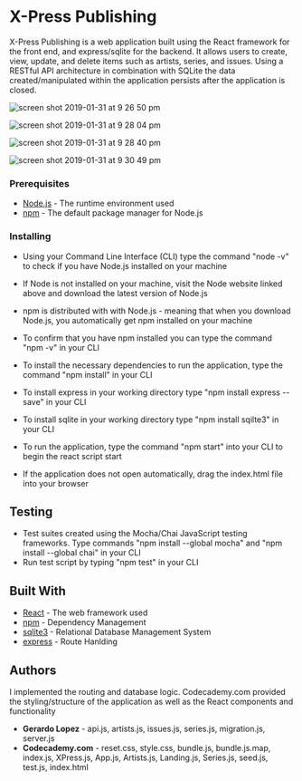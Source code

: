 # X-Press Publishing
X-Press Publishing is a web application built using the React framework for the front end, and express/sqlite for the backend. It allows users to create, view, update, and delete items such as artists, series, and issues. Using a RESTful API architecture in combination with SQLite the data created/manipulated within the application persists after the application is closed. 

![screen shot 2019-01-31 at 9 26 50 pm](https://user-images.githubusercontent.com/27708647/52104538-f14e9e80-259f-11e9-98b7-197e65f4a95e.png)

![screen shot 2019-01-31 at 9 28 04 pm](https://user-images.githubusercontent.com/27708647/52104551-00cde780-25a0-11e9-918f-5040fdc79267.png)

![screen shot 2019-01-31 at 9 28 40 pm](https://user-images.githubusercontent.com/27708647/52104562-0fb49a00-25a0-11e9-83f1-bf67695d1e14.png)

![screen shot 2019-01-31 at 9 30 49 pm](https://user-images.githubusercontent.com/27708647/52104572-1e9b4c80-25a0-11e9-97c7-e75bd22b9c9d.png)


### Prerequisites
* [Node.js](https://nodejs.org/en/) - The runtime environment used
* [npm](https://www.npmjs.com/) - The default package manager for Node.js


### Installing
* Using your Command Line Interface (CLI) type the command "node -v" to check if you have Node.js installed on your machine
* If Node is not installed on your machine, visit the Node website linked above and download the latest version of Node.js
* npm is distributed with with Node.js - meaning that when you download Node.js, you automatically get npm installed on your machine
* To confirm that you have npm installed you can type the command "npm -v" in your CLI

* To install the necessary dependencies to run the application, type the command "npm install" in your CLI
* To install express in your working directory type "npm install express --save" in your CLI
* To install sqlite in your working directory type "npm install sqilte3" in your CLI
* To run the application, type the command "npm start" into your CLI to begin the react script start
* If the application does not open automatically, drag the index.html file into your browser

## Testing
* Test suites created using the Mocha/Chai JavaScript testing frameworks. Type commands "npm install --global mocha" and "npm install --global chai" in your CLI
* Run test script by typing "npm test" in your CLI


## Built With
* [React](https://reactjs.org/docs/getting-started.html) - The web framework used
* [npm](https://www.npmjs.com/) - Dependency Management
* [sqlite3](https://github.com/mapbox/node-sqlite3/wiki) - Relational Database Management System
* [express](https://expressjs.com/en/guide/routing.html) - Route Hanlding


## Authors
I implemented the routing and database logic. Codecademy.com provided the styling/structure of the application as well as the React components and functionality 
* **Gerardo Lopez** - api.js, artists.js, issues.js, series.js, migration.js, server.js
* **Codecademy.com** - reset.css, style.css, bundle.js, bundle.js.map, index.js, XPress.js, App.js, Artists.js, Landing.js, Series.js, seed.js, test.js, index.html
